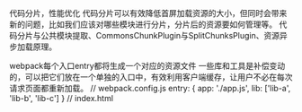 代码分片，性能优化
代码分片可以有效降低首屏加载资源的大小，但同时会带来新的问题，比如我们应该对哪些模块进行分片，分片后的资源要如何管理等。
代码分片与公共模块提取、CommonsChunkPlugin与SplitChunksPlugin、资源异步加载原理。

webpack每个入口entry都将生成一个对应的资源文件
一些库和工具是补偿变动的，可以把它们放在一个单独的入口中，有效利用客户端缓存，让用户不必在每次请求页面都重新加载。
// webpack.config.js
entry: {
    app: './app.js',
    lib: ['lib-a', 'lib-b', 'lib-c']
}
// index.html
<script src="dist/lib.js"></script>
<script src="dist/app.js"></script>




